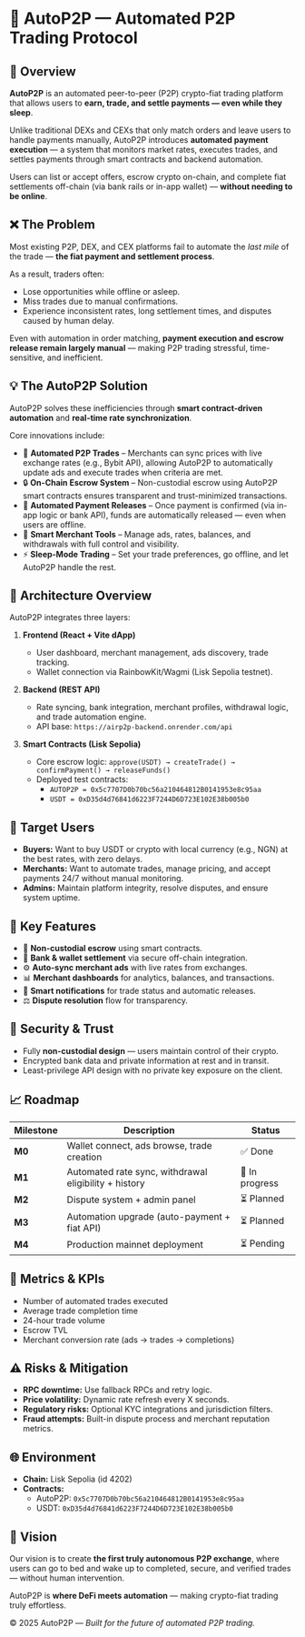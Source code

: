 # 🧠 AutoP2P — Automated P2P Trading Protocol

## 🚀 Overview

**AutoP2P** is an automated peer-to-peer (P2P) crypto-fiat trading platform that allows users to **earn, trade, and settle payments — even while they sleep**.

Unlike traditional DEXs and CEXs that only match orders and leave users to handle payments manually, AutoP2P introduces **automated payment execution** — a system that monitors market rates, executes trades, and settles payments through smart contracts and backend automation.

Users can list or accept offers, escrow crypto on-chain, and complete fiat settlements off-chain (via bank rails or in-app wallet) — **without needing to be online**.

## ❌ The Problem

Most existing P2P, DEX, and CEX platforms fail to automate the _last mile_ of the trade — **the fiat payment and settlement process**.

As a result, traders often:

- Lose opportunities while offline or asleep.
- Miss trades due to manual confirmations.
- Experience inconsistent rates, long settlement times, and disputes caused by human delay.

Even with automation in order matching, **payment execution and escrow release remain largely manual** — making P2P trading stressful, time-sensitive, and inefficient.

## 💡 The AutoP2P Solution

AutoP2P solves these inefficiencies through **smart contract-driven automation** and **real-time rate synchronization**.

Core innovations include:

- 🤖 **Automated P2P Trades** – Merchants can sync prices with live exchange rates (e.g., Bybit API), allowing AutoP2P to automatically update ads and execute trades when criteria are met.
- 🔒 **On-Chain Escrow System** – Non-custodial escrow using AutoP2P smart contracts ensures transparent and trust-minimized transactions.
- 💸 **Automated Payment Releases** – Once payment is confirmed (via in-app logic or bank API), funds are automatically released — even when users are offline.
- 🧮 **Smart Merchant Tools** – Manage ads, rates, balances, and withdrawals with full control and visibility.
- ⚡ **Sleep-Mode Trading** – Set your trade preferences, go offline, and let AutoP2P handle the rest.

## 🧱 Architecture Overview

AutoP2P integrates three layers:

1. **Frontend (React + Vite dApp)**

   - User dashboard, merchant management, ads discovery, trade tracking.
   - Wallet connection via RainbowKit/Wagmi (Lisk Sepolia testnet).

2. **Backend (REST API)**

   - Rate syncing, bank integration, merchant profiles, withdrawal logic, and trade automation engine.
   - API base: `https://airp2p-backend.onrender.com/api`

3. **Smart Contracts (Lisk Sepolia)**
   - Core escrow logic: `approve(USDT) → createTrade() → confirmPayment() → releaseFunds()`
   - Deployed test contracts:
     - `AUTOP2P = 0x5c7707D0b70bc56a210464812B0141953e8c95aa`
     - `USDT = 0xD35d4d76841d6223F7244D6D723E102E38b005b0`

## 👥 Target Users

- **Buyers:** Want to buy USDT or crypto with local currency (e.g., NGN) at the best rates, with zero delays.
- **Merchants:** Want to automate trades, manage pricing, and accept payments 24/7 without manual monitoring.
- **Admins:** Maintain platform integrity, resolve disputes, and ensure system uptime.

## 🧩 Key Features

- 🔗 **Non-custodial escrow** using smart contracts.
- 🏦 **Bank & wallet settlement** via secure off-chain integration.
- ⚙️ **Auto-sync merchant ads** with live rates from exchanges.
- 📊 **Merchant dashboards** for analytics, balances, and transactions.
- 🔔 **Smart notifications** for trade status and automatic releases.
- ⚖️ **Dispute resolution** flow for transparency.

## 🔐 Security & Trust

- Fully **non-custodial design** — users maintain control of their crypto.
- Encrypted bank data and private information at rest and in transit.
- Least-privilege API design with no private key exposure on the client.

## 📈 Roadmap

| Milestone | Description                                           | Status         |
| --------- | ----------------------------------------------------- | -------------- |
| **M0**    | Wallet connect, ads browse, trade creation            | ✅ Done        |
| **M1**    | Automated rate sync, withdrawal eligibility + history | 🔄 In progress |
| **M2**    | Dispute system + admin panel                          | ⏳ Planned     |
| **M3**    | Automation upgrade (auto-payment + fiat API)          | ⏳ Planned     |
| **M4**    | Production mainnet deployment                         | ⏳ Pending     |

## 🧮 Metrics & KPIs

- Number of automated trades executed
- Average trade completion time
- 24-hour trade volume
- Escrow TVL
- Merchant conversion rate (ads → trades → completions)

## ⚠️ Risks & Mitigation

- **RPC downtime:** Use fallback RPCs and retry logic.
- **Price volatility:** Dynamic rate refresh every X seconds.
- **Regulatory risks:** Optional KYC integrations and jurisdiction filters.
- **Fraud attempts:** Built-in dispute process and merchant reputation metrics.

## 🌐 Environment

- **Chain:** Lisk Sepolia (id 4202)
- **Contracts:**
  - AutoP2P: `0x5c7707D0b70bc56a210464812B0141953e8c95aa`
  - USDT: `0xD35d4d76841d6223F7244D6D723E102E38b005b0`

## 🧠 Vision

Our vision is to create **the first truly autonomous P2P exchange**, where users can go to bed and wake up to completed, secure, and verified trades — without human intervention.

AutoP2P is **where DeFi meets automation** — making crypto-fiat trading truly effortless.

© 2025 AutoP2P — _Built for the future of automated P2P trading._


